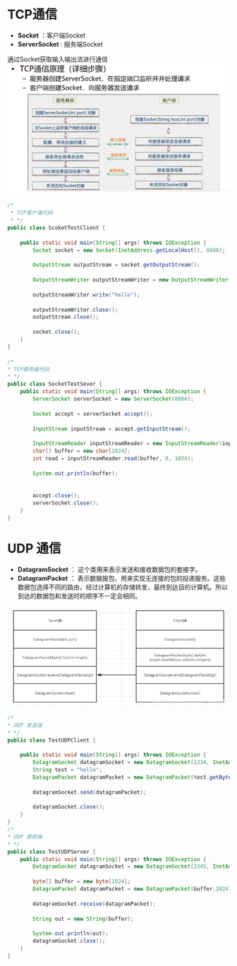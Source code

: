 # TCP通信

- **Socket** ：客户端Socket
- **ServerSocket** : 服务端Socket

通过Socket获取输入输出流进行通信
![](https://github.com/skittlekx/JAVA_NOTE/blob/1dead1a967e85af38fba1df98f2ffee31028c511/img/TCP_Socket.png?raw=true)
```java
/*
 * TCP客户端代码
 * */
public class ScoketTestClient {

    public static void main(String[] args) throws IOException {
        Socket socket = new Socket(InetAddress.getLocalHost(), 8888);

        OutputStream outputStream = socket.getOutputStream();

        OutputStreamWriter outputStreamWriter = new OutputStreamWriter(outputStream);

        outputStreamWriter.write("hello");

        outputStreamWriter.close();
        outputStream.close();

        socket.close();
    }
}

/*
* TCP服务器代码
* */
public class SocketTestSever {
    public static void main(String[] args) throws IOException {
        ServerSocket serverSocket = new ServerSocket(8888);

        Socket accept = serverSocket.accept();

        InputStream inputStream = accept.getInputStream();

        InputStreamReader inputStreamReader = new InputStreamReader(inputStream);
        char[] buffer = new char[1024];
        int read = inputStreamReader.read(buffer, 0, 1024);

        System.out.println(buffer);


        accept.close();
        serverSocket.close();
    }
}

```

# UDP 通信
- **DatagramSocket** ： 这个类用来表示发送和接收数据包的套接字。
- **DatagramPacket** ： 表示数据报包，用来实现无连接的包的投递服务。这些数据包选择不同的路由，经过计算机的存储转发，最终到达目的计算机。所以到达的数据包和发送时的顺序不一定会相同。

![](https://github.com/skittlekx/JAVA_NOTE/blob/1dead1a967e85af38fba1df98f2ffee31028c511/img/UDPSocket.png?raw=true)

```java
/*
* UDP 发送端
* */
public class TestUDPClient {

    public static void main(String[] args) throws IOException {
        DatagramSocket datagramSocket = new DatagramSocket(1234, InetAddress.getLocalHost());
        String test = "hello";
        DatagramPacket datagramPacket = new DatagramPacket(test.getBytes(), 0, test.length(), InetAddress.getLocalHost(),2345);

        datagramSocket.send(datagramPacket);

        datagramSocket.close();
    }
}
/*
* UDP 接收端
* */
public class TestUDPServer {
    public static void main(String[] args) throws IOException {
        DatagramSocket datagramSocket = new DatagramSocket(2345, InetAddress.getLocalHost());

        byte[] buffer = new byte[1024];
        DatagramPacket datagramPacket = new DatagramPacket(buffer,1024);

        datagramSocket.receive(datagramPacket);

        String out = new String(buffer);

        System.out.println(out);
        datagramSocket.close();
    }
}
```